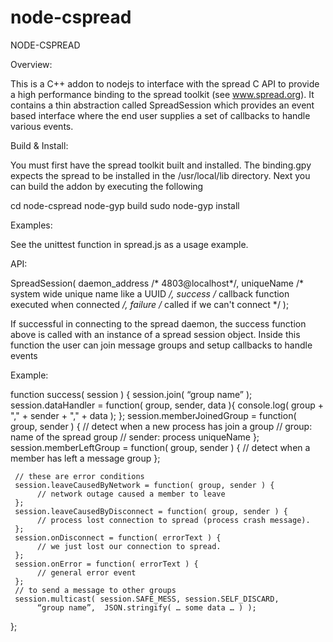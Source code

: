 # node-cspread
NODE-CSPREAD


Overview:

This is a C++ addon to nodejs to interface with the spread C API to provide
a high performance binding to the spread toolkit (see www.spread.org). It contains a thin abstraction called SpreadSession which provides an event based interface where the end user supplies a set of callbacks to handle various events. 


Build & Install:

You must first have the spread toolkit built and installed. The binding.gpy expects the
spread to be installed in the /usr/local/lib directory. Next you can build the addon by executing the following

cd node-cspread
node-gyp build
sudo node-gyp install

Examples:

   See the unittest function in spread.js as a usage example.

API:

SpreadSession( 
    daemon_address /* 4803@localhost*/,
    uniqueName /* system wide unique name like a  UUID */,
    success /* callback function executed when connected */,
    failure  /* called if we can't connect */
); 

If successful in connecting to the spread daemon, the success function
above is called with an instance of a spread session object. Inside this
function the user can join message groups and setup callbacks to handle 
events


Example:


function success( session ) {
     session.join( “group name” );
     session.dataHandler = function(  group, sender, data ){
     console.log( group + "," + sender + "," + data );
     };
     session.memberJoinedGroup =  function( group, sender ) {
           // detect when a new process has join a group
           // group: name of the spread group 
           // sender: process uniqueName 
     };
     session.memberLeftGroup = function( group, sender ) {
           // detect when a member has left a message group
     };
     
     // these are error conditions
     session.leaveCausedByNetwork = function( group, sender ) {
          // network outage caused a member to leave
     };
     session.leaveCausedByDisconnect = function( group, sender ) {
          // process lost connection to spread (process crash message).
     };
     session.onDisconnect = function( errorText ) {
          // we just lost our connection to spread.
     };   
     session.onError = function( errorText ) {
          // general error event
     };
     // to send a message to other groups
     session.multicast( session.SAFE_MESS, session.SELF_DISCARD,
          “group name”,  JSON.stringify( … some data … ) );
}; 

